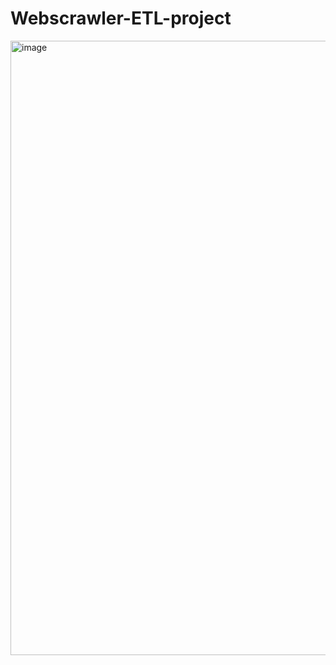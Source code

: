# Webscrawler-ETL-project
<img width="983" alt="image" src="https://user-images.githubusercontent.com/102346723/213926565-b9661126-3d71-44ad-ad02-d9012ce7bbd2.png">
